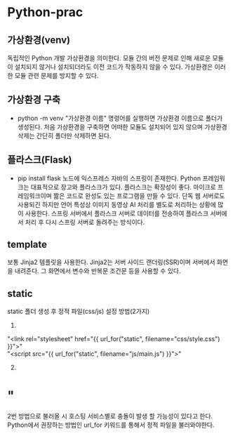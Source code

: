 # Python-prac
## 가상환경(venv)
독립적인 Python 개발 가상환경을 의미한다. 모듈 간의 버전 문제로 인해 새로운 모듈이 설치되지 않거나 설치되더라도 이전 코드가 작동하지 않을 수 있다. 가상환경은 이러한 모듈 관련 문제를 방지할 수 있다.

## 가상환경 구축
- python -m venv "가상환경 이름"
명령어를 실행하면 가상환경 이름으로 폴더가 생성된다. 처음 가상환경을 구축하면 어떠한 모듈도 설치되어 있지 않으며 가상환경 삭제는 간단히 폴더만 삭제하면 된다.

## 플라스크(Flask)
- pip install flask
노드에 익스프레스 자바의 스프링이 존재한다. Python 프레임워크는 대표적으로 장고와 플라스크가 있다. 플라스크는 확장성이 좋다. 마이크로 프레임워크이며 짦은 코드로 완성도 있는 프로그램을 만들 수 있다. 단독 웹 서버로도 사용되긴 하지만 언어 특성상 이미지 동영상 AI 처리를 별도로 처리하는 상황에 많이 사용한다. 스프링 서버에서 플라스크 서버로 데이터를 전송하여 플라스크 서버에서 처리 후 다시 스프링 서버로 돌려주는 방식이다.

## template
보통 Jinja2 템플릿을 사용한다. Jinja2는 서버 사이드 랜더링(SSR)이며 서버에서 화면을 내려준다. 그 화면에서 변수와 반복문 조건문 등을 사용할 수 있다.

## static 
static 폴더 생성 후 정적 파일(css/js) 설정 방법(2가지)

1.
"<link rel="stylesheet" href="{{ url_for("static", filename="css/style.css") }}">"  
"<script src="{{ url_for("static", filename="js/main.js") }}"></script>"  
 
2.
# <link rel="stylesheet" href="/static/css/style.css">"  

2번 방법으로 불러올 시 호스팅 서비스별로 충돌이 발생 할 가능성이 있다고 한다. Python에서 권장하는 방법인 url_for 키워드를 통해서 정적 파일을 불러와야한다.



